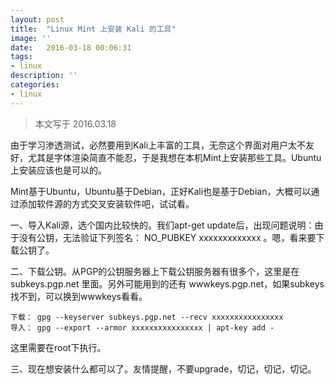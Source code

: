 ```yaml
---
layout: post
title:  "Linux Mint 上安装 Kali 的工具"
image: ''
date:   2016-03-18 00:06:31
tags:
- linux
description: ''
categories:
- linux
---
```



> 本文写于 2016.03.18

由于学习渗透测试，必然要用到Kali上丰富的工具，无奈这个界面对用户太不友好，尤其是字体渲染简直不能忍，于是我想在本机Mint上安装那些工具。Ubuntu上安装应该也是可以的。

Mint基于Ubuntu，Ubuntu基于Debian，正好Kali也是基于Debian，大概可以通过添加软件源的方式交叉安装软件吧，试试看。

一、导入Kali源，选个国内比较快的。我们apt-get update后，出现问题说明：由于没有公钥，无法验证下列签名： NO_PUBKEY xxxxxxxxxxxxx 。嗯，看来要下载公钥了。

二、下载公钥。从PGP的公钥服务器上下载公钥服务器有很多个，这里是在 subkeys.pgp.net 里面。另外可能用到的还有 wwwkeys.pgp.net，如果subkeys找不到，可以换到wwwkeys看看。
```
下载： gpg --keyserver subkeys.pgp.net --recv xxxxxxxxxxxxxxxx
导入： gpg --export --armor xxxxxxxxxxxxxxxx | apt-key add -
```
这里需要在root下执行。

三、现在想安装什么都可以了。友情提醒，不要upgrade，切记，切记，切记。
